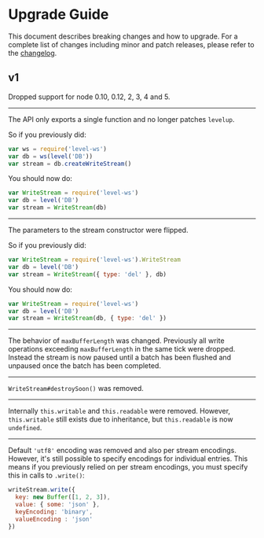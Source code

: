 # Upgrade Guide

This document describes breaking changes and how to upgrade. For a complete list of changes including minor and patch releases, please refer to the [changelog](CHANGELOG.md).

## v1

Dropped support for node 0.10, 0.12, 2, 3, 4 and 5.

* * *

The API only exports a single function and no longer patches `levelup`.

So if you previously did:

```js
var ws = require('level-ws')
var db = ws(level('DB'))
var stream = db.createWriteStream()
```

You should now do:

```js
var WriteStream = require('level-ws')
var db = level('DB')
var stream = WriteStream(db)
```

* * *

The parameters to the stream constructor were flipped.

So if you previously did:

```js
var WriteStream = require('level-ws').WriteStream
var db = level('DB')
var stream = WriteStream({ type: 'del' }, db)
```

You should now do:

```js
var WriteStream = require('level-ws')
var db = level('DB')
var stream = WriteStream(db, { type: 'del' })
```

* * *

The behavior of `maxBufferLength` was changed. Previously all write operations exceeding `maxBufferLength` in the same tick were dropped. Instead the stream is now paused until a batch has been flushed and unpaused once the batch has been completed.

* * *

`WriteStream#destroySoon()` was removed.

* * *

Internally `this.writable` and `this.readable` were removed. However, `this.writable` still exists due to inheritance, but `this.readable` is now `undefined`.

* * *

Default `'utf8'` encoding was removed and also per stream encodings. However, it's still possible to specify encodings for individual entries. This means if you previously relied on per stream encodings, you must specify this in calls to `.write()`:

```js
writeStream.write({
  key: new Buffer([1, 2, 3]),
  value: { some: 'json' },
  keyEncoding: 'binary',
  valueEncoding : 'json'
})
```
